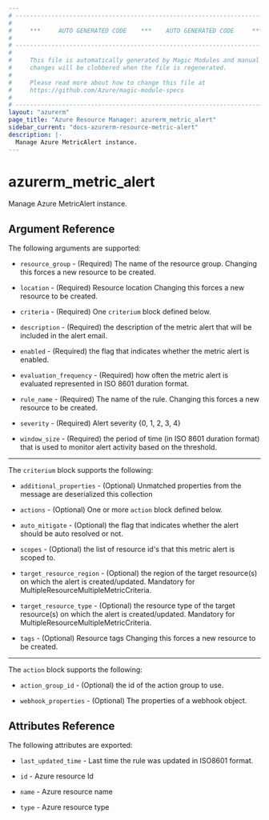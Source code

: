 ```yaml
---
# ----------------------------------------------------------------------------
#
#     ***     AUTO GENERATED CODE    ***    AUTO GENERATED CODE     ***
#
# ----------------------------------------------------------------------------
#
#     This file is automatically generated by Magic Modules and manual
#     changes will be clobbered when the file is regenerated.
#
#     Please read more about how to change this file at
#     https://github.com/Azure/magic-module-specs
#
# ----------------------------------------------------------------------------
layout: "azurerm"
page_title: "Azure Resource Manager: azurerm_metric_alert"
sidebar_current: "docs-azurerm-resource-metric-alert"
description: |-
  Manage Azure MetricAlert instance.
---
```


# azurerm_metric_alert

Manage Azure MetricAlert instance.


## Argument Reference

The following arguments are supported:

* `resource_group` - (Required) The name of the resource group. Changing this forces a new resource to be created.

* `location` - (Required) Resource location Changing this forces a new resource to be created.

* `criteria` - (Required) One `criterium` block defined below.

* `description` - (Required) the description of the metric alert that will be included in the alert email.

* `enabled` - (Required) the flag that indicates whether the metric alert is enabled.

* `evaluation_frequency` - (Required) how often the metric alert is evaluated represented in ISO 8601 duration format.

* `rule_name` - (Required) The name of the rule. Changing this forces a new resource to be created.

* `severity` - (Required) Alert severity {0, 1, 2, 3, 4}

* `window_size` - (Required) the period of time (in ISO 8601 duration format) that is used to monitor alert activity based on the threshold.

---

The `criterium` block supports the following:

* `additional_properties` - (Optional) Unmatched properties from the message are deserialized this collection

* `actions` - (Optional) One or more `action` block defined below.

* `auto_mitigate` - (Optional) the flag that indicates whether the alert should be auto resolved or not.

* `scopes` - (Optional) the list of resource id's that this metric alert is scoped to.

* `target_resource_region` - (Optional) the region of the target resource(s) on which the alert is created/updated. Mandatory for MultipleResourceMultipleMetricCriteria.

* `target_resource_type` - (Optional) the resource type of the target resource(s) on which the alert is created/updated. Mandatory for MultipleResourceMultipleMetricCriteria.

* `tags` - (Optional) Resource tags Changing this forces a new resource to be created.

---

The `action` block supports the following:

* `action_group_id` - (Optional) the id of the action group to use.

* `webhook_properties` - (Optional) The properties of a webhook object.

## Attributes Reference

The following attributes are exported:

* `last_updated_time` - Last time the rule was updated in ISO8601 format.

* `id` - Azure resource Id

* `name` - Azure resource name

* `type` - Azure resource type
